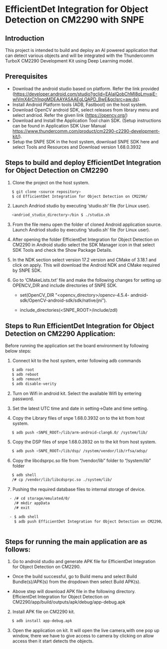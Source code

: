 # EfficientDet Integration for Object Detection on CM2290 with SNPE
## Introduction
This project is intended to build and deploy an AI powered application that can detect various objects and will be integrated with the Thundercomm TurboX CM2290 Development Kit using Deep Learning model. 


## Prerequisites 
- Download the android studio based on platform. Refer the link provided (https://developer.android.com/studio?gclid=EAIaIQobChMI8qLmyajE-wIVmX4rCh1npgMDEAAYASAAEgLQAPD_BwE&gclsrc=aw.ds).
- Install Android Platform tools (ADB, Fastboot) on the host system. 
- Download OpenCV android SDK, select releases from library menu and select andriod. Refer the given link (https://opencv.org/)
- Download and Install the Application Tool chain SDK. (Setup instructions can be found in Application SDK User Manual https://www.thundercomm.com/product/cm2290-c2290-development-kit/).
- Setup the SNPE SDK in the host system, download SNPE SDK here and select Tools and Resources and Download version 1.68.0.3932



## Steps to build and deploy EfficientDet Integration for Object Detection on CM2290

  1.	Clone the project on the host system.
  ```sh
     $ git clone <source repository>
     $ cd EfficientDet Integration for Object Detection on CM2290/
  ```
  2.	Launch Andriod studio by executing ‘studio.sh’ file (for Linux user).
  ```sh
     <andriod_studio_directory>/bin $ ./studio.sh
  ```
  3. From the file menu open the folder of cloned Android application source.	Launch Andriod studio by executing ‘studio.sh’ file (for Linux user).

  4. After opening the folder EfficientDet Integration for Object Detection on CM2290 in Android studio select the SDK Manager icon in that select SDK Tools and check the Show Package Details.

  5. In the NDK section select version 17.2 version and CMake of 3.18.1 and click on apply. This will download the Android NDK and CMake required by SNPE SDK.

  6. Go to ‘CMakeLists.txt’ file and make the following changes for setting up OPENCV_DIR and include directories of SNPE SDK.

     - set(OpenCV_DIR "<opencv_directory>/opencv-4.5.4-
android-sdk/OpenCV-android-sdk/sdk/native/jni").

     - include_directories(<SNPE_ROOT>/include/zdl)

 
## Steps to Run EfficientDet Integration for Object Detection on CM2290 Application:

Before running the application set the board environment by following below steps:

1. Connect kit to the host system, enter following adb commands
```sh
   $ adb root
   $ adb reboot
   $ adb remount
   $ adb disable-verity
```   

2. Turn on Wifi in android kit. Select the available Wifi by entering password.

3. Set the latest UTC time and date in setting->Date and time setting.

4. Copy the Library files of snpe 1.68.0.3932 on to the kit from host system.
```sh
   $ adb push <SNPE_ROOT>/lib/arm-android-clang6.0/ /system/lib/
```
5. Copy the DSP files of snpe 1.68.0.3932 on to the kit from host system.
```sh
   $ adb push <SNPE_ROOT>/lib/dsp/ /system/vendor/lib/rfsa/adsp/
```
6. Copy the libcdsprpc.so file from “/vendor/lib” folder to “/system/lib” folder
```sh
   $ adb shell 
   /# cp /vendor/lib/libcdsprpc.so ./system/lib/
```
7. Pushing the required database files to internal storage of device.
```sh
  - /# cd storage/emulated/0/   
    /# mkdir appData
    /# exit

  - $ adb shell
    $ adb push EfficientDet Integration for Object Detection on CM2290/model/ /storage/emulated/0/appData/   
  
```   

## Steps for running the main application are as follows:

1. Go to android studio and generate APK file for EfficientDet Integration for Object Detection on CM2290.

  - Once the build successful, go to Build menu and select Build
    Bundle(s)/APK(s) from the dropdown then select Build APK(s).

  - Above step will download APK file in the following directory.  
    EfficientDet Integration for Object Detection on CM2290/app/build/outputs/apk/debug/app-debug.apk

2. Install APK file on CM2290 kit.
```sh
   $ adb install app-debug.apk
```
3. Open the application on kit. It will open the live camera,with one pop up window, there we have to give access to camera by clicking on allow access then it start detects the objects.

